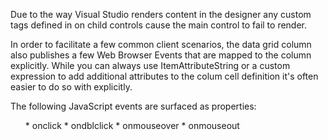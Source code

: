 ﻿Due to the way Visual Studio renders content in the designer any custom tags defined in on child controls cause the main control to fail to render. 

In order to facilitate a few common client scenarios, the data grid column also publishes a few Web Browser Events that are mapped to the column explicitly. While you can always use ItemAttributeString or a custom expression to add additional attributes to the colum cell definition it's often easier to do so with explicitly.

The following JavaScript events are surfaced as properties:
<ul>
* onclick
* ondblclick
* onmouseover
* onmouseout
</ul>
